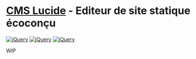 # [CMS Lucide](http://www.translucide.net) - Editeur de site statique écoconçu

[![jQuery](https://img.shields.io/badge/Licence-MIT-green.svg)]()
[![jQuery](https://img.shields.io/badge/PHP-7.2-lightgrey.svg?colorB=8892bf)](http://php.net/)
[![jQuery](https://img.shields.io/badge/jQuery-3.6-blue.svg?colorB=78cff5)](https://jquery.com/)

WIP
